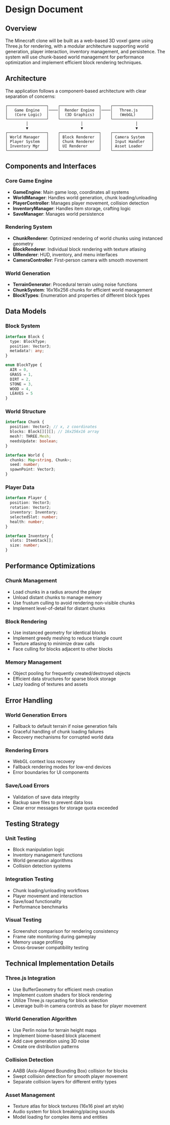 # Design Document

## Overview

The Minecraft clone will be built as a web-based 3D voxel game using Three.js for rendering, with a modular architecture supporting world generation, player interaction, inventory management, and persistence. The system will use chunk-based world management for performance optimization and implement efficient block rendering techniques.

## Architecture

The application follows a component-based architecture with clear separation of concerns:

```
┌─────────────────┐    ┌─────────────────┐    ┌─────────────────┐
│   Game Engine   │────│  Render Engine  │────│   Three.js      │
│   (Core Logic)  │    │  (3D Graphics)  │    │   (WebGL)       │
└─────────────────┘    └─────────────────┘    └─────────────────┘
         │                       │                       │
         ▼                       ▼                       ▼
┌─────────────────┐    ┌─────────────────┐    ┌─────────────────┐
│ World Manager   │    │ Block Renderer  │    │ Camera System   │
│ Player System   │    │ Chunk Renderer  │    │ Input Handler   │
│ Inventory Mgr   │    │ UI Renderer     │    │ Asset Loader    │
└─────────────────┘    └─────────────────┘    └─────────────────┘
```

## Components and Interfaces

### Core Game Engine
- **GameEngine**: Main game loop, coordinates all systems
- **WorldManager**: Handles world generation, chunk loading/unloading
- **PlayerController**: Manages player movement, collision detection
- **InventoryManager**: Handles item storage, crafting logic
- **SaveManager**: Manages world persistence

### Rendering System
- **ChunkRenderer**: Optimized rendering of world chunks using instanced geometry
- **BlockRenderer**: Individual block rendering with texture atlasing
- **UIRenderer**: HUD, inventory, and menu interfaces
- **CameraController**: First-person camera with smooth movement

### World Generation
- **TerrainGenerator**: Procedural terrain using noise functions
- **ChunkSystem**: 16x16x256 chunks for efficient world management
- **BlockTypes**: Enumeration and properties of different block types

## Data Models

### Block System
```typescript
interface Block {
  type: BlockType;
  position: Vector3;
  metadata?: any;
}

enum BlockType {
  AIR = 0,
  GRASS = 1,
  DIRT = 2,
  STONE = 3,
  WOOD = 4,
  LEAVES = 5
}
```

### World Structure
```typescript
interface Chunk {
  position: Vector2; // x, z coordinates
  blocks: Block[][][]; // 16x256x16 array
  mesh?: THREE.Mesh;
  needsUpdate: boolean;
}

interface World {
  chunks: Map<string, Chunk>;
  seed: number;
  spawnPoint: Vector3;
}
```

### Player Data
```typescript
interface Player {
  position: Vector3;
  rotation: Vector2;
  inventory: Inventory;
  selectedSlot: number;
  health: number;
}

interface Inventory {
  slots: ItemStack[];
  size: number;
}
```

## Performance Optimizations

### Chunk Management
- Load chunks in a radius around the player
- Unload distant chunks to manage memory
- Use frustum culling to avoid rendering non-visible chunks
- Implement level-of-detail for distant chunks

### Block Rendering
- Use instanced geometry for identical blocks
- Implement greedy meshing to reduce triangle count
- Texture atlasing to minimize draw calls
- Face culling for blocks adjacent to other blocks

### Memory Management
- Object pooling for frequently created/destroyed objects
- Efficient data structures for sparse block storage
- Lazy loading of textures and assets

## Error Handling

### World Generation Errors
- Fallback to default terrain if noise generation fails
- Graceful handling of chunk loading failures
- Recovery mechanisms for corrupted world data

### Rendering Errors
- WebGL context loss recovery
- Fallback rendering modes for low-end devices
- Error boundaries for UI components

### Save/Load Errors
- Validation of save data integrity
- Backup save files to prevent data loss
- Clear error messages for storage quota exceeded

## Testing Strategy

### Unit Testing
- Block manipulation logic
- Inventory management functions
- World generation algorithms
- Collision detection systems

### Integration Testing
- Chunk loading/unloading workflows
- Player movement and interaction
- Save/load functionality
- Performance benchmarks

### Visual Testing
- Screenshot comparison for rendering consistency
- Frame rate monitoring during gameplay
- Memory usage profiling
- Cross-browser compatibility testing

## Technical Implementation Details

### Three.js Integration
- Use BufferGeometry for efficient mesh creation
- Implement custom shaders for block rendering
- Utilize Three.js raycasting for block selection
- Leverage built-in camera controls as base for player movement

### World Generation Algorithm
- Use Perlin noise for terrain height maps
- Implement biome-based block placement
- Add cave generation using 3D noise
- Create ore distribution patterns

### Collision Detection
- AABB (Axis-Aligned Bounding Box) collision for blocks
- Swept collision detection for smooth player movement
- Separate collision layers for different entity types

### Asset Management
- Texture atlas for block textures (16x16 pixel art style)
- Audio system for block breaking/placing sounds
- Model loading for complex items and entities